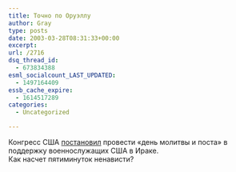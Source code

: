 ```yaml
---
title: Точно по Оруэллу
author: Gray
type: posts
date: 2003-03-28T08:31:33+00:00
excerpt:
url: /2716
dsq_thread_id:
  - 673834388
esml_socialcount_LAST_UPDATED:
  - 1497164409
essb_cache_expire:
  - 1614517289
categories:
  - Uncategorized

---
```








Конгресс США <a href="http://www.rian.ru/rian/index.cfm?prd_id=61&#038;msg_id=3138511&#038;startrow=151&#038;date=2003-03-28&#038;do_alert=0" target="_blank">постановил</a> провести &#171;день молитвы и поста&#187; в поддержку военнослужащих США в Ираке.  
Как насчет пятиминуток ненависти?